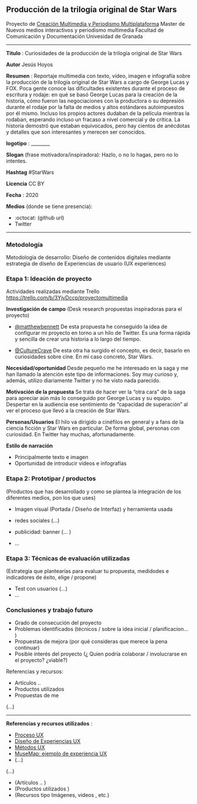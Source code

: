 ## Producción de la trilogía original de Star Wars 

Proyecto de [Creación Multimedia y Periodismo Multiplataforma](https://github.com/mgea/PeriodismoMultimedia)
Master de Nuevos medios interactivos y periodismo multimedia
Facultad de Comunicación y Documentación
Univesidad de Granada  

----

**Titulo** : Curiosidades de la producción de la trilogía original de Star Wars 

**Autor** Jesús Hoyos

**Resumen** : Reportaje multimedia con texto, vídeo, imagen e infografía sobre la producción de la trilogía original de Star Wars a cargo de George Lucas y FOX. Poca gente conoce las dificultades existentes durante el proceso de escritura y rodaje: en qué se basó George Lucas para la creación de la historia, cómo fueron las negociaciones con la productora o su depresión durante el rodaje por la falta de medios y altos estándares autoimpuestos por él mismo. Incluso los propios actores dudaban de la película mientras la rodaban, esperando incluso un fracaso a nivel comercial y de crítica. La historia demostró que estaban equivocados, pero hay cientos de anécdotas y detalles que son interesantes y merecen ser conocidos.

**logotipo** :  ________

**Slogan** (frase motivadora/inspiradora): Hazlo, o no lo hagas, pero no lo intentes.

**Hashtag** #StarWars

**Licencia** CC BY

**Fecha** : 2020

**Medios** (donde se tiene presencia): 


*  :octocat: (github url) 
* Twitter 



--- 

### Metodología

Metodología de desarrollo: Diseño de contenidos digitales mediante estrategia de diseño de Experiencias de usuario (UX experiences) 

### Etapa 1: Ideación de proyecto 

Actividades realizadas mediante Trello https://trello.com/b/3YjvDccp/proyectomultimedia

**Investigación de campo**   (Desk research propuestas inspiradoras para el proyecto) 

* [@matthewbennett](https://twitter.com/matthewbennett) De esta propuesta he conseguido la idea de configurar mi proyecto en torno a un hilo de Twitter. Es una forma rápida y sencilla de crear una historia a lo largo del tiempo.

* [@CultureCrave](https://twitter.com/CultureCrave) De esta otra ha surgido el concepto, es decir, basarlo en curiosidades sobre cine. En mi caso concreto, Star Wars. 

**Necesidad/oportunidad** Desde pequeño me he interesado en la saga y me han llamado la atención este tipo de informaciones. Soy muy curioso y, además, utilizo diariamente Twitter y no he visto nada parecido.

**Motivación de la propuesta** Se trata de hacer ver la “otra cara” de la saga para apreciar aún más lo conseguido por George Lucas y su equipo. Despertar en la audiencia ese sentimiento de “capacidad de superación” al ver el proceso que llevó a la creación de Star Wars. 

**Personas/Usuarios**  El hilo va dirigido a cinéfilos en general y a fans de la ciencia ficción y Star Wars en particular. De forma global, personas con curiosidad. En Twitter hay muchas, afortunadamente.

**Estilo de narración**  

* Principalmente texto e imagen
* Oportunidad de introducir vídeos e infografías




### Etapa 2: Prototipar / productos 

(Productos que has desarrollado y como se plantea la integración de los diferentes medios, pon los que uses) 

* Imagen visual (Portada / Diseño de Interfaz) y herramienta usada 

* redes sociales (...) 

* publicidad: banner (... ) 

* ...

### Etapa 3: Técnicas de evaluación utilizadas

(Estrategia que plantearías para evaluar tu propuesta, medidodes e indicadores de éxito, elige / propone) 

* Test con usuarios (...) 
* ... 





### Conclusiones y trabajo futuro


* Grado de consecución del proyecto 
* Problemas identificados  (técnicos / sobre la idea inicial / planificacion… ) 
* Propuestas de mejora (por qué consideras que merece la pena continuar)
* Posible interés del proyecto (¿ Quien podría  colaborar / involucrarse en el proyecto? ¿viable?)


Referencias y recursos: 

* Artículos ..  
* Productos utilizados  
* Propuestas de me

(...)






----

**Referencias y recursos utilizados** :

* [Proceso UX](https://uxmastery.com/resources/process/)
* [Diseño de Experiencias UX](http://www.nosolousabilidad.com/articulos/uxd.htm) 
* [Métodos UX](https://mgea.github.io/UX-DIU-Checklist/index.html) 
* [MuseMap: ejemplo de experiencia UX](https://blog.prototypr.io/musemap-street-art-app-ux-case-study-9bec6a99823b) 
* (...) 

(...)
* (Artículos ..  )
* (Productos utilizados ) 
* (Recursos tipo Imágenes, videos , etc.) 












